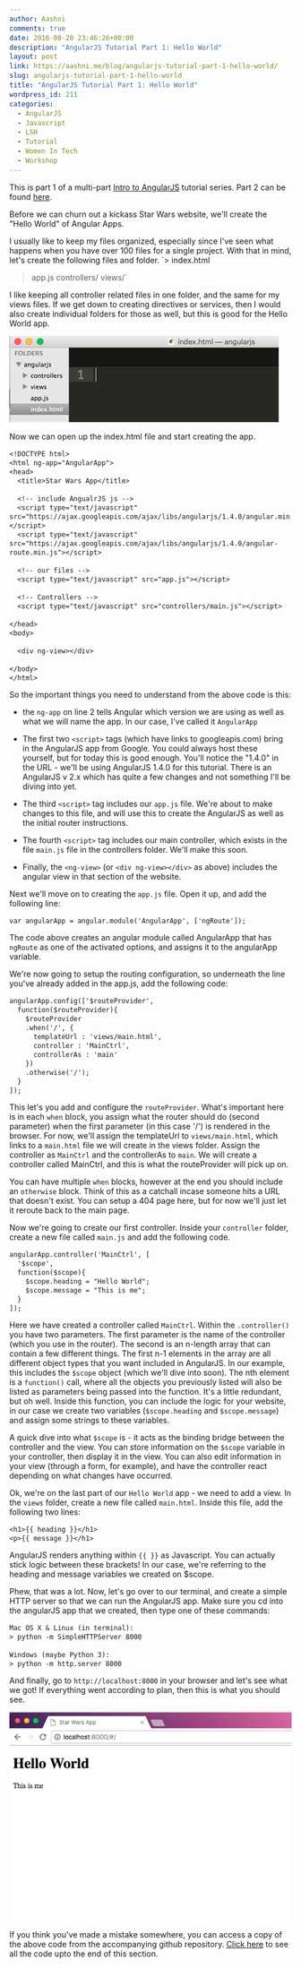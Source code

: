 ```yaml
---
author: Aashni
comments: true
date: 2016-08-20 23:46:26+00:00
description: "AngularJS Tutorial Part 1: Hello World"
layout: post
link: https://aashni.me/blog/angularjs-tutorial-part-1-hello-world/
slug: angularjs-tutorial-part-1-hello-world
title: "AngularJS Tutorial Part 1: Hello World"
wordpress_id: 211
categories:
  - AngularJS
  - Javascript
  - LSH
  - Tutorial
  - Women In Tech
  - Workshop
---
```


This is part 1 of a multi-part [Intro to AngularJS](../blog/angularjs-an-introduction/) tutorial series. Part 2 can be found [here](../blog/angularjs-tutorial-part-2-introducing-the-star-wars-api-and-angular-services).

Before we can churn out a kickass Star Wars website, we'll create the "Hello World" of Angular Apps.

I usually like to keep my files organized, especially since I've seen what happens when you have over 100 files for a single project. With that in mind, let's create the following files and folder.
`> index.html

> app.js
> controllers/
> views/`

I like keeping all controller related files in one folder, and the same for my views files. If we get down to creating directives or services, then I would also create individual folders for those as well, but this is good for the Hello World app.

[![AngularJS Initial Files](./angularjs_tutorial_files.png)](./angularjs_tutorial_files.png)

Now we can open up the index.html file and start creating the app.

    <!DOCTYPE html>
    <html ng-app="AngularApp">
    <head>
      <title>Star Wars App</title>

      <!-- include AngualrJS js -->
      <script type="text/javascript" src="https://ajax.googleapis.com/ajax/libs/angularjs/1.4.0/angular.min.js"></script>
      <script type="text/javascript" src="https://ajax.googleapis.com/ajax/libs/angularjs/1.4.0/angular-route.min.js"></script>

      <!-- our files -->
      <script type="text/javascript" src="app.js"></script>

      <!-- Controllers -->
      <script type="text/javascript" src="controllers/main.js"></script>

    </head>
    <body>

      <div ng-view></div>

    </body>
    </html>

So the important things you need to understand from the above code is this:

- the `ng-app` on line 2 tells Angular which version we are using as well as what we will name the app. In our case, I've called it `AngularApp`

* The first two `<script>` tags (which have links to googleapis.com) bring in the AngularJS app from Google. You could always host these yourself, but for today this is good enough. You'll notice the "1.4.0" in the URL - we'll be using AngularJS 1.4.0 for this tutorial. There is an AngularJS v 2.x which has quite a few changes and not something I'll be diving into yet.

- The third `<script>` tag includes our `app.js` file. We're about to make changes to this file, and will use this to create the AngularJS as well as the initial router instructions.

* The fourth `<script>` tag includes our main controller, which exists in the file `main.js` file in the controllers folder. We'll make this soon.

- Finally, the `<ng-view>` (or `<div ng-view></div>` as above) includes the angular view in that section of the website.

Next we'll move on to creating the `app.js` file. Open it up, and add the following line:

    var angularApp = angular.module('AngularApp', ['ngRoute']);

The code above creates an angular module called AngularApp that has `ngRoute` as one of the activated options, and assigns it to the angularApp variable.

We're now going to setup the routing configuration, so underneath the line you've already added in the app.js, add the following code:

    angularApp.config(['$routeProvider',
      function($routeProvider){
        $routeProvider
        .when('/', {
          templateUrl : 'views/main.html',
          controller : 'MainCtrl',
          controllerAs : 'main'
        })
        .otherwise('/');
      }
    ]);

This let's you add and configure the `routeProvider`. What's important here is in each `when` block, you assign what the router should do (second parameter) when the first parameter (in this case '/') is rendered in the browser. For now, we'll assign the templateUrl to `views/main.html`, which links to a `main.html` file we will create in the views folder. Assign the controller as `MainCtrl` and the controllerAs to `main`. We will create a controller called MainCtrl, and this is what the routeProvider will pick up on.

You can have multiple `when` blocks, however at the end you should include an `otherwise` block. Think of this as a catchall incase someone hits a URL that doesn't exist. You can setup a 404 page here, but for now we'll just let it reroute back to the main page.

Now we're going to create our first controller. Inside your `controller` folder, create a new file called `main.js` and add the following code.

    angularApp.controller('MainCtrl', [
      '$scope',
      function($scope){
        $scope.heading = "Hello World";
        $scope.message = "This is me";
      }
    ]);

Here we have created a controller called `MainCtrl`. Within the `.controller()` you have two parameters. The first parameter is the name of the controller (which you use in the router). The second is an n-length array that can contain a few different things. The first n-1 elements in the array are all different object types that you want included in AngularJS. In our example, this includes the `$scope` object (which we'll dive into soon). The nth element is a `function()` call, where all the objects you previously listed will also be listed as parameters being passed into the function. It's a little redundant, but oh well. Inside this function, you can include the logic for your website, in our case we create two variables (`$scope.heading` and `$scope.message`) and assign some strings to these variables.

A quick dive into what `$scope` is - it acts as the binding bridge between the controller and the view. You can store information on the `$scope` variable in your controller, then display it in the view. You can also edit information in your view (through a form, for example), and have the controller react depending on what changes have occurred.

Ok, we're on the last part of our `Hello World` app - we need to add a view. In the `views` folder, create a new file called `main.html`. Inside this file, add the following two lines:

    <h1>{{ heading }}</h1>
    <p>{{ message }}</h1>

AngularJS renders anything within `{{ }}` as Javascript. You can actually stick logic between these brackets! In our case, we're referring to the heading and message variables we created on \$scope.

Phew, that was a lot. Now, let's go over to our terminal, and create a simple HTTP server so that we can run the AngularJS app. Make sure you cd into the angularJS app that we created, then type one of these commands:

    Mac OS X & Linux (in terminal):
    > python -m SimpleHTTPServer 8000

    Windows (maybe Python 3):
    > python -m http.server 8000

And finally, go to `http://localhost:8000` in your browser and let's see what we got! If everything went according to plan, then this is what you should see.

[![AngularJS Tutorial Hello World](./angularjs-hello-world.png)](./angularjs-hello-world.png)

If you think you've made a mistake somewhere, you can access a copy of the above code from the accompanying github repository. [Click here](https://github.com/aashnisshah/lsh_angularjs_tutorial/commit/14dc5a4ac18510dc53906b8d162b91c9860abc66) to see all the code upto the end of this section.
